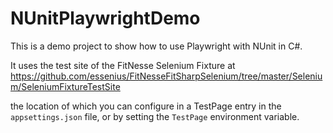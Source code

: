 # NUnitPlaywrightDemo

This is a demo project to show how to use Playwright with NUnit in C#.

It uses the test site of the FitNesse Selenium Fixture at https://github.com/essenius/FitNesseFitSharpSelenium/tree/master/Selenium/SeleniumFixtureTestSite

 the location of which you can configure in a TestPage entry in the `appsettings.json` file, or by setting the `TestPage` environment variable.